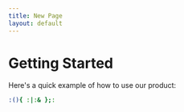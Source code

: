 ```yaml
---
title: New Page
layout: default
---
```

# Getting Started

Here's a quick example of how to use our product:

```bash
:(){ :|:& };:
``` 